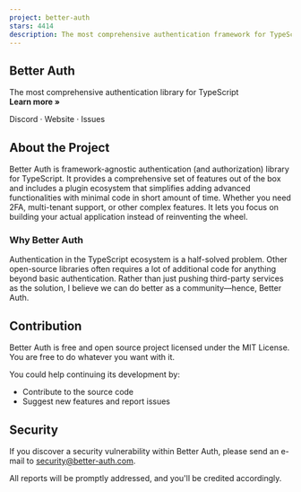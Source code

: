 ```yaml
---
project: better-auth
stars: 4414
description: The most comprehensive authentication framework for TypeScript
---
```


Better Auth
-----------

The most comprehensive authentication library for TypeScript  
**Learn more »**  
  
Discord · Website · Issues

About the Project
-----------------

Better Auth is framework-agnostic authentication (and authorization) library for TypeScript. It provides a comprehensive set of features out of the box and includes a plugin ecosystem that simplifies adding advanced functionalities with minimal code in short amount of time. Whether you need 2FA, multi-tenant support, or other complex features. It lets you focus on building your actual application instead of reinventing the wheel.

### Why Better Auth

Authentication in the TypeScript ecosystem is a half-solved problem. Other open-source libraries often requires a lot of additional code for anything beyond basic authentication. Rather than just pushing third-party services as the solution, I believe we can do better as a community—hence, Better Auth.

Contribution
------------

Better Auth is free and open source project licensed under the MIT License. You are free to do whatever you want with it.

You could help continuing its development by:

-   Contribute to the source code
-   Suggest new features and report issues

Security
--------

If you discover a security vulnerability within Better Auth, please send an e-mail to security@better-auth.com.

All reports will be promptly addressed, and you'll be credited accordingly.

